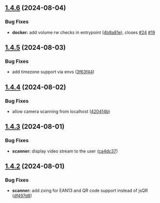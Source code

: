 ## [1.4.6](https://github.com/l4rm4nd/VoucherVault/compare/v1.4.5...v1.4.6) (2024-08-04)


### Bug Fixes

* **docker:** add volume rw checks in entrypoint ([4b8a81e](https://github.com/l4rm4nd/VoucherVault/commit/4b8a81ec6f6bb03c9eaea6610cadcfb9c844aabe)), closes [#24](https://github.com/l4rm4nd/VoucherVault/issues/24) [#19](https://github.com/l4rm4nd/VoucherVault/issues/19)

## [1.4.5](https://github.com/l4rm4nd/VoucherVault/compare/v1.4.4...v1.4.5) (2024-08-03)


### Bug Fixes

* add timezone support via envs ([3f63f44](https://github.com/l4rm4nd/VoucherVault/commit/3f63f44d6f896ea96f9ae8a40e3cf6ff09b84c46))

## [1.4.4](https://github.com/l4rm4nd/VoucherVault/compare/v1.4.3...v1.4.4) (2024-08-02)


### Bug Fixes

* allow camera scanning from localhost ([420414b](https://github.com/l4rm4nd/VoucherVault/commit/420414b1f240d123c4f81871e229bf31961104e4))

## [1.4.3](https://github.com/l4rm4nd/VoucherVault/compare/v1.4.2...v1.4.3) (2024-08-01)


### Bug Fixes

* **scanner:** display video stream to the user ([ca4dc37](https://github.com/l4rm4nd/VoucherVault/commit/ca4dc3740edd0380d26d35c93ef4518932a5d9fb))

## [1.4.2](https://github.com/l4rm4nd/VoucherVault/compare/v1.4.1...v1.4.2) (2024-08-01)


### Bug Fixes

* **scanner:** add zxing for EAN13 and QR code support instead of jsQR ([df497d8](https://github.com/l4rm4nd/VoucherVault/commit/df497d8bc70d17326ad75dd9abe5e8788ab3167b))


